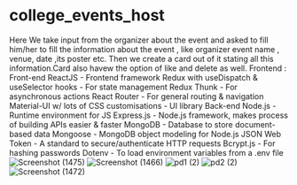 # college_events_host
Here We take input from the organizer about the event and asked to fill him/her to fill the information about the event , like organizer event name , venue, date ,its poster etc. Then we create a card out of it stating all this information.Card also havew the option of like and delete as well.
Frontend :
Front-end
    ReactJS - Frontend framework
    Redux with useDispatch & useSelector hooks - For state management
    Redux Thunk - For asynchronous actions
    React Router - For general routing & navigation
    Material-UI w/ lots of CSS customisations - UI library
Back-end
    Node.js - Runtime environment for JS
    Express.js - Node.js framework, makes process of building APIs easier & faster
    MongoDB - Database to store document-based data
    Mongoose - MongoDB object modeling for Node.js
    JSON Web Token - A standard to secure/authenticate HTTP requests
    Bcrypt.js - For hashing passwords
    Dotenv - To load environment variables from a .env file
![Screenshot (1475)](https://user-images.githubusercontent.com/86339914/215329572-fdc293c4-8fd3-451c-aba6-a54f70723e80.png)
![Screenshot (1466)](https://user-images.githubusercontent.com/86339914/215329580-2e552077-c83d-46fd-aa3d-6c0d830c2cbe.png)
![pd1 (2)](https://user-images.githubusercontent.com/86339914/215330305-b2df1da0-f946-4d0b-b64a-14dfe463437e.png)
![pd2 (2)](https://user-images.githubusercontent.com/86339914/215330316-75438ba2-6262-4102-8b24-b2c5c2a121fe.png)
![Screenshot (1472)](https://user-images.githubusercontent.com/86339914/215329645-1d811402-40e8-48f8-9fc2-ac1ca68d1e42.png)
